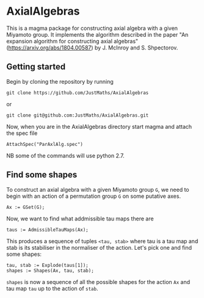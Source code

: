 # AxialAlgebras

This is a magma package for constructing axial algebra with a given Miyamoto group.  It implements the algorithm described in the paper "An expansion algorithm for constructing axial algebras" (https://arxiv.org/abs/1804.00587) by J. McInroy and S. Shpectorov.

## Getting started

Begin by cloning the repository by running

    git clone https://github.com/JustMaths/AxialAlgebras
    
or

    git clone git@github.com:JustMaths/AxialAlgebras.git
    
Now, when you are in the AxialAlgebras directory start magma and attach the spec file

    AttachSpec("ParAxlAlg.spec")
    
NB some of the commands will use python 2.7.

## Find some shapes

To construct an axial algebra with a given Miyamoto group `G`, we need to begin with an action of a permutation group `G` on some putative axes.

    Ax := GSet(G);

Now, we want to find what addmissible tau maps there are

    taus := AdmissibleTauMaps(Ax);

This produces a sequence of tuples `<tau, stab>` where tau is a tau map and stab is its stabiliser in the normaliser of the action.  Let's pick one and find some shapes:

    tau, stab := Explode(taus[1]);
    shapes := Shapes(Ax, tau, stab);
    
`shapes` is now a sequence of all the possible shapes for the action `Ax` and tau map `tau` up to the action of `stab`.
